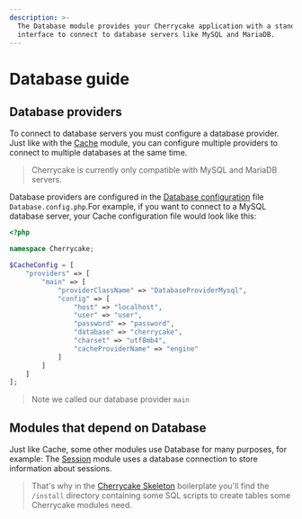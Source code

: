 ```yaml
---
description: >-
  The Database module provides your Cherrycake application with a standardized
  interface to connect to database servers like MySQL and MariaDB.
---
```


# Database guide

## Database providers

To connect to database servers you must configure a database provider. Just like with the [Cache](../cache-guide/) module, you can configure multiple providers to connect to multiple databases at the same time.

> Cherrycake is currently only compatible with MySQL and MariaDB servers.

Database providers are configured in the [Database configuration](../../reference/core-modules/database.md#configuration) file `Database.config.php`.For example, if you want to connect to a MySQL database server, your Cache configuration file would look like this:

```php
<?php

namespace Cherrycake;

$CacheConfig = [
    "providers" => [
        "main" => [
            "providerClassName" => "DatabaseProviderMysql",
            "config" => [
                "host" => "localhost",
                "user" => "user",
                "password" => "password",
                "database" => "cherrycake",
                "charset" => "utf8mb4",
                "cacheProviderName" => "engine"
            ]
        ]
    ]
];
```

> Note we called our database provider `main`

## Modules that depend on Database

Just like Cache, some other modules use Database for many purposes, for example: The [Session](../../reference/core-modules/session.md) module uses a database connection to store information about sessions.

> That's why in the [Cherrycake Skeleton](../getting-started/skeleton.md) boilerplate you'll find the `/install` directory containing some SQL scripts to create tables some Cherrycake modules need.

